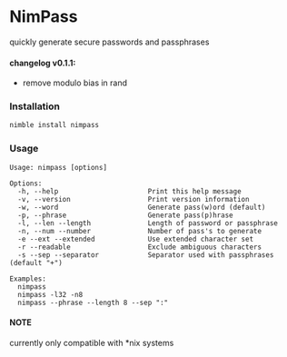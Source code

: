 # NimPass

quickly generate secure passwords and passphrases

#### changelog v0.1.1:
  + remove modulo bias in rand

### Installation
```bash
nimble install nimpass
```

### Usage
```
Usage: nimpass [options]

Options:
  -h, --help                      Print this help message
  -v, --version                   Print version information
  -w, --word                      Generate pass(w)ord (default)
  -p, --phrase                    Generate pass(p)hrase
  -l, --len --length              Length of password or passphrase
  -n, --num --number              Number of pass's to generate
  -e --ext --extended             Use extended character set
  -r --readable                   Exclude ambiguous characters
  -s --sep --separator            Separator used with passphrases (default "+")

Examples:
  nimpass
  nimpass -l32 -n8
  nimpass --phrase --length 8 --sep ":"
```

#### NOTE
currently only compatible with \*nix systems
